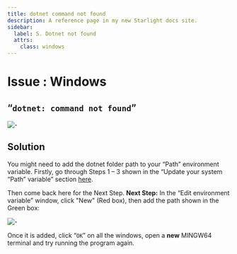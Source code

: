 ```yaml
---
title: dotnet command not found
description: A reference page in my new Starlight docs site.
sidebar:
  label: 5. Dotnet not found
  attrs:
    class: windows
---
```


<h1> Issue : Windows </h1>

## “`dotnet: command not found`”

![-](https://i.imgur.com/gzi30bu.png)

## Solution

You might need to add the dotnet folder path to your “Path” environment variable.
Firstly, go through Steps 1 – 3 shown in the “Update your system “Path” variable” section [here](/troubleshoot/windows/list/update-system-path).

Then come back here for the Next Step.
**Next Step:** In the “Edit environment variable” window, click "New" (Red box), then add the
path shown in the Green box:

![-](https://i.imgur.com/T6wIBWt.png)

Once it is added, click “`OK`” on all the windows, open a **new** MINGW64 terminal and try running the program again.
